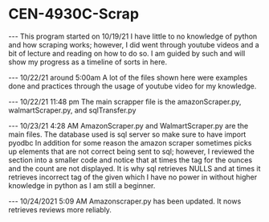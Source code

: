 # CEN-4930C-Scrap

--- This program started on 10/19/21
I have little to no knowledge of python and how scraping works; however, I did went through youtube videos and a bit of lecture and reading on how to do so.
I am guided by such and will show my progress as a timeline of sorts in here.

--- 10/22/21 around 5:00am
A lot of the files shown here were examples done and practices through the usage of youtube video for my knowledge.

--- 10/22/21 11:48 pm
The main scrapper file is the amazonScraper.py, walmartScraper.py, and sqlTransfer.py

--- 10/23/21 4:28 AM
AmazonScraper.py and WalmartScraper.py are the main files. The database used is sql server so make sure to have import pyodbc
In addition for some reason the amazon scraper sometimes picks up elements that are not correct being sent to sql; however, I reviewed the section into a smaller code
and notice that at times the tag for the ounces and the count are not displayed. It is why sql retrieves NULLS and at times it retrieves incorrect tag of the given which I have no power in without higher knowledge in python as I am still a beginner.

--- 10/24/2021 5:09 AM
Amazonscraper.py has been updated. It nows retrieves reviews more reliably.

